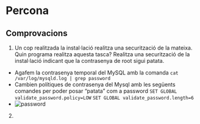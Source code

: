 # Percona
## Comprovacions
1. Un cop realitzada la instal·lació realitza una securització de la mateixa. Quin programa realitza aquesta tasca? Realitza una securització de la instal·lació indicant que la contrasenya de root sigui patata.
  - Agafem la contrasenya temporal del MySQL amb la comanda `cat /var/log/mysqld.log | grep password`
  - Cambien polítiques de contrasenya del Mysql amb les següents comandes per poder posar “patata” com a password `SET GLOBAL validate_password.policy=LOW` `SET GLOBAL validate_password.length=6`
  - ![password](password.jpg)
2. 
